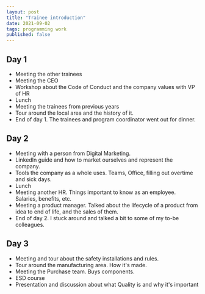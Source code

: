 ```yaml
---
layout: post
title: "Trainee introduction"
date: 2021-09-02
tags: programming work 
published: false
---
```


## Day 1
- Meeting the other trainees
- Meeting the CEO
- Workshop about the Code of Conduct and the company values with VP of HR
- Lunch
- Meeting the trainees from previous years
- Tour around the local area and the history of it.
- End of day 1. The trainees and program coordinator went out for dinner.


## Day 2
- Meeting with a person from Digital Marketing. 
- LinkedIn guide and how to market ourselves and represent the company.
- Tools the company as a whole uses. Teams, Office, filling out overtime and sick days.
- Lunch
- Meeting another HR. Things important to know as an employee. Salaries, benefits, etc.
- Meeting a product manager. Talked about the lifecycle of a product from idea to end of life, and the sales of them.
- End of day 2. I stuck around and talked a bit to some of my to-be colleagues.

## Day 3
- Meeting and tour about the safety installations and rules.
- Tour around the manufacturing area. How it's made.
- Meeting the Purchase team. Buys components.
- ESD course
- Presentation and discussion about what Quality is and why it's important
